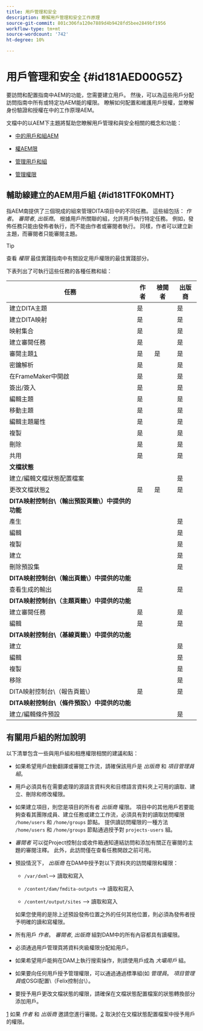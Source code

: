 ```yaml
---
title: 用戶管理和安全
description: 瞭解用戶管理和安全工作原理
source-git-commit: 801c306fa120e7889d4b9428fd5bee2849bf1956
workflow-type: tm+mt
source-wordcount: '742'
ht-degree: 10%

---
```



# 用戶管理和安全 {#id181AED00G5Z}

要訪問和配置指南中AEM的功能，您需要建立用戶。 然後，可以為這些用戶分配訪問指南中所有或特定功AEM能的權限。 瞭解如何配置和維護用戶授權，並瞭解身份驗證和授權在中的工作原理AEM。

文檔中的以AEM下主題將幫助您瞭解用戶管理和與安全相關的概念和功能：

- [中的用戶和組AEM](https://helpx.adobe.com/experience-manager/6-5/sites/administering/using/security.html#UsersandGroupsinAEM)

- [權AEM限](https://helpx.adobe.com/experience-manager/6-5/sites/administering/using/security.html#PermissionsinAEM)

- [管理用戶和組](https://helpx.adobe.com/experience-manager/6-5/sites/administering/using/security.html#ManagingUsersandGroups)

- [管理權限](https://helpx.adobe.com/experience-manager/6-5/sites/administering/using/security.html#ManagingPermissions)


## 輔助線建立的AEM用戶組 {#id181TF0K0MHT}

指AEM南提供了三個現成的組來管理DITA項目中的不同任務。 這些組包括： *作者*。 *審閱者*, *出版商*。 根據用戶所關聯的組，允許用戶執行特定任務。 例如，發佈任務只能由發佈者執行，而不能由作者或審閱者執行。 同樣，作者可以建立新主題，而審閱者只能審閱主題。

>[!TIP]
>
> 查看 *權限* 最佳實踐指南中有關設定用戶權限的最佳實踐部分。

下表列出了可執行這些任務的各種任務和組：

| 任務 | 作者 | 檢閱者 | 出版商 |
|----|-------|---------|----------|
| 建立DITA主題 | 是 |   | 是 |
| 建立DITA映射 | 是 |   | 是 |
| 映射集合 | 是 |   | 是 |
| 建立審閱任務 | 是 |   | 是 |
| 審閱主題[1](#fntarg_1) | 是 | 是 | 是 |
| 密鑰解析 | 是 |   | 是 |
| 在FrameMaker中開啟 | 是 |   | 是 |
| 簽出/簽入 | 是 |   | 是 |
| 編輯主題 | 是 |   | 是 |
| 移動主題 | 是 |   | 是 |
| 編輯主題屬性 | 是 |   | 是 |
| 複製 | 是 |   | 是 |
| 刪除 | 是 |   | 是 |
| 共用 | 是 |   | 是 |
| **文檔狀態** |
| 建立/編輯文檔狀態配置檔案 |   |   | 是 |
| 更改文檔狀態[2](#fntarg_2) | 是 | 是 | 是 |
| **DITA映射控制台\（輸出預設頁籤\）中提供的功能** |
| 產生 |   |   | 是 |
| 編輯 |   |   | 是 |
| 複製 |   |   | 是 |
| 建立 |   |   | 是 |
| 刪除預設集 |   |   | 是 |
| **DITA映射控制台\（輸出頁籤\）中提供的功能** |
| 查看生成的輸出 | 是 |   | 是 |
| **DITA映射控制台\（主題頁籤\）中提供的功能** |
| 建立審閱任務 | 是 |   | 是 |
| 編輯 | 是 |   | 是 |
| **DITA映射控制台\（基線頁籤\）中提供的功能** |
| 建立 |   |   | 是 |
| 編輯 |   |   | 是 |
| 複製 |   |   | 是 |
| 移除 |   |   | 是 |
| DITA映射控制台\（報告頁籤\） | 是 |   | 是 |
| **DITA映射控制台\（條件預設\）中提供的功能** |
| 建立/編輯條件預設 |   |   | 是 |

## 有關用戶組的附加說明

以下清單包含一些與用戶組和相應權限相關的建議和點：

- 如果希望用戶啟動翻譯或審閱工作流，請確保該用戶是 *出版商* 和 *項目管理員組*。

- 用戶必須具有在需要處理的源語言資料夾和目標語言資料夾上可用的讀取、建立、刪除和修改權限。

- 如果建立項目，則您是項目的所有者 *出版商* 權限。 項目中的其他用戶若要能夠查看其團隊成員、建立任務或建立工作流，必須具有對的讀取訪問權限 `/home/users` 和 `/home/groups` 節點。 提供讀訪問權限的一種方法 `/home/users` 和 `/home/groups` 節點通過授予對 `projects-users` 組。

- *審閱者* 可以從Project控制台或收件箱通知連結訪問和添加有關正在審閱的主題的審閱注釋。 此外，此訪問僅在查看任務開啟之前可用。

- 預設情況下， *出版商* 在DAM中授予對以下資料夾的訪問權限和權限：

   - ``/var/dxml``–\> 讀取和寫入

   - `/content/dam/fmdita-outputs` –\> 讀取和寫入

   - `/content/output/sites` –\> 讀取和寫入

   如果您使用的是除上述預設發佈位置之外的任何其他位置，則必須為發佈者授予明確的讀和寫權限。

- 所有用戶 *作者*。 *審閱者*, *出版商* 組對DAM中的所有內容都具有讀權限。

- 必須通過用戶管理頁將資料夾級權限分配給用戶。

- 如果希望用戶能夠在DAM上執行搜索操作，則請使用戶成為 *大壩用戶* 組。

- 如果要向任何用戶授予管理權限，可以通過通過標準組(如 *管理員*。 *項目管理員*&#x200B;或OSGI配置\（Felix控制台\）。

- 要授予用戶更改文檔狀態的權限，請確保在文檔狀態配置檔案的狀態轉換部分添加用戶。

[1](#fnsrc_1) 如果 *作者* 和 *出版商* 邀請您進行審閱。[2](#fnsrc_2) 取決於在文檔狀態配置檔案中授予用戶的權限。

